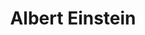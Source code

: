 ---
layout: profile
title: Albert Einstein
description:
permalink: /people/einstein

profile:
    name: Albert Einstein
    align: left
    title: Professor, UVa
    image: prof_pic.jpg
    bio: bio/einstein.md
    image_circular: false # crops the image to make it circular
    more_info:
---